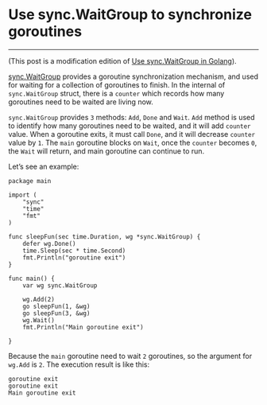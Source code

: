 # Use sync.WaitGroup to synchronize goroutines
----
(This post is a modification edition of [Use sync.WaitGroup in Golang](http://nanxiao.me/en/use-sync-waitgroup-in-golang/)).  

[sync.WaitGroup](https://golang.org/pkg/sync/#WaitGroup) provides a goroutine synchronization mechanism, and used for waiting for a collection of goroutines to finish. In the internal of `sync.WaitGroup` struct, there is a `counter` which records how many goroutines need to be waited are living now.  

`sync.WaitGroup` provides `3` methods: `Add`, `Done` and `Wait`. `Add` method is used to identify how many goroutines need to be waited, and it will add `counter` value. When a goroutine exits, it must call `Done`, and it will decrease `counter` value by `1`. The `main` goroutine blocks on `Wait`, once the `counter` becomes `0`, the `Wait` will return, and main goroutine can continue to run.

Let’s see an example:

	package main
	
	import (
	    "sync"
	    "time"
	    "fmt"
	)
	
	func sleepFun(sec time.Duration, wg *sync.WaitGroup) {
	    defer wg.Done()
	    time.Sleep(sec * time.Second)
	    fmt.Println("goroutine exit")
	}
	
	func main() {
	    var wg sync.WaitGroup
	
	    wg.Add(2)
	    go sleepFun(1, &wg)
	    go sleepFun(3, &wg)
	    wg.Wait()
	    fmt.Println("Main goroutine exit")
	
	}
Because the `main` goroutine need to wait `2` goroutines, so the argument for `wg.Add` is `2`. The execution result is like this:

	goroutine exit
	goroutine exit
	Main goroutine exit
 